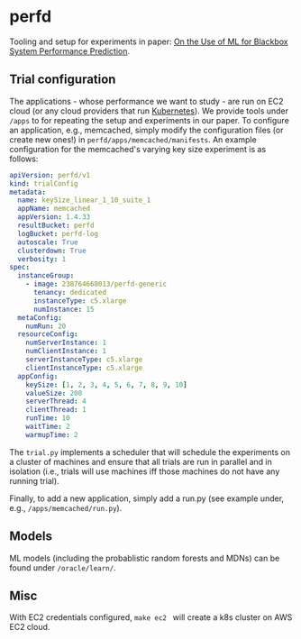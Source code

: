 perfd
==

Tooling and setup for experiments in paper: [On the Use of ML for Blackbox System Performance Prediction](https://www.usenix.org/conference/nsdi21/presentation/fu). 

## Trial configuration

The applications - whose performance we want to study - are run on EC2 cloud (or any cloud providers that run [Kubernetes](https://kubernetes.io/)). We provide tools under `/apps` to for repeating the setup and experiments in our paper. To configure an application, e.g., memcached, simply modify the configuration files (or create new ones!) in `perfd/apps/memcached/manifests`. An example configuration for the memcached's varying key size experiment is as follows: 

```yaml
apiVersion: perfd/v1
kind: trialConfig
metadata:
  name: keySize_linear_1_10_suite_1
  appName: memcached
  appVersion: 1.4.33
  resultBucket: perfd
  logBucket: perfd-log
  autoscale: True
  clusterdown: True
  verbosity: 1
spec:
  instanceGroup:
    - image: 238764668013/perfd-generic
      tenancy: dedicated
      instanceType: c5.xlarge
      numInstance: 15
  metaConfig:
    numRun: 20
  resourceConfig:
    numServerInstance: 1
    numClientInstance: 1
    serverInstanceType: c5.xlarge
    clientInstanceType: c5.xlarge
  appConfig:
    keySize: [1, 2, 3, 4, 5, 6, 7, 8, 9, 10]
    valueSize: 200
    serverThread: 4
    clientThread: 1
    runTime: 10
    waitTime: 2
    warmupTime: 2
```

The `trial.py` implements a scheduler that will schedule the experiments on a cluster of machines and ensure that all trials  are run in parallel and in isolation (i.e., trials will use machines iff those machines do not have any running trial). 

Finally, to add a new application, simply add a run.py (see example under, e.g., `/apps/memcached/run.py`). 

## Models

ML models (including the probablistic random forests and MDNs) can be found under `/oracle/learn/`.

## Misc

With EC2 credentials configured, `make ec2 ` will create a k8s cluster on AWS EC2 cloud.

